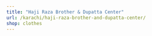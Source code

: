```yaml
---
title: "Haji Raza Brother & Dupatta Center"
url: /karachi/haji-raza-brother-and-dupatta-center/
shop: clothes
---
```

